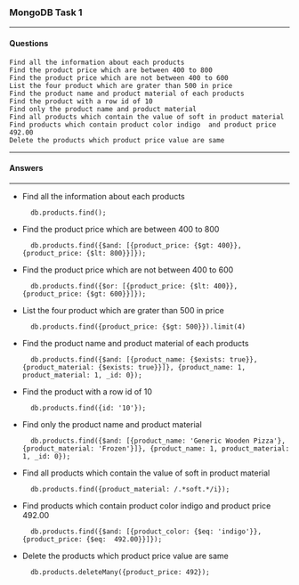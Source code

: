 ### MongoDB Task 1

---

#### Questions

```
Find all the information about each products
Find the product price which are between 400 to 800
Find the product price which are not between 400 to 600
List the four product which are grater than 500 in price
Find the product name and product material of each products
Find the product with a row id of 10
Find only the product name and product material
Find all products which contain the value of soft in product material
Find products which contain product color indigo  and product price 492.00
Delete the products which product price value are same
```

---

#### Answers

---

- Find all the information about each products

  ```
    db.products.find();
  ```

- Find the product price which are between 400 to 800

  ```
    db.products.find({$and: [{product_price: {$gt: 400}}, {product_price: {$lt: 800}}]});
  ```

- Find the product price which are not between 400 to 600

  ```
    db.products.find({$or: [{product_price: {$lt: 400}}, {product_price: {$gt: 600}}]});
  ```

- List the four product which are grater than 500 in price

  ```
    db.products.find({product_price: {$gt: 500}}).limit(4)
  ```

- Find the product name and product material of each products

  ```
    db.products.find({$and: [{product_name: {$exists: true}}, {product_material: {$exists: true}}]}, {product_name: 1, product_material: 1, _id: 0});
  ```

- Find the product with a row id of 10

  ```
    db.products.find({id: '10'});
  ```

- Find only the product name and product material

  ```
    db.products.find({$and: [{product_name: 'Generic Wooden Pizza'}, {product_material: 'Frozen'}]}, {product_name: 1, product_material: 1, _id: 0});
  ```

- Find all products which contain the value of soft in product material

  ```
    db.products.find({product_material: /.*soft.*/i});
  ```

- Find products which contain product color indigo and product price 492.00

  ```
    db.products.find({$and: [{product_color: {$eq: 'indigo'}}, {product_price: {$eq:  492.00}}]});
  ```

- Delete the products which product price value are same

  ```
    db.products.deleteMany({product_price: 492});
  ```
